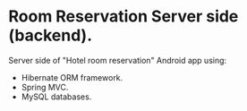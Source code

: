 # Room Reservation Server side (backend).

Server side of "Hotel room reservation" Android app using:
+ Hibernate ORM framework.
+ Spring MVC.
+ MySQL databases.

